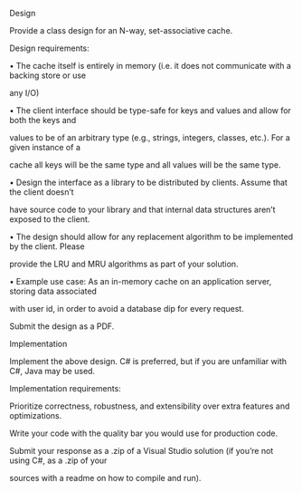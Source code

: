 Design

Provide a class design for an N-way, set-associative cache.



Design requirements:

• The cache itself is entirely in memory (i.e. it does not communicate with a backing store or use

any I/O)

• The client interface should be type-safe for keys and values and allow for both the keys and

values to be of an arbitrary type (e.g., strings, integers, classes, etc.). For a given instance of a

cache all keys will be the same type and all values will be the same type.

• Design the interface as a library to be distributed by clients. Assume that the client doesn’t

have source code to your library and that internal data structures aren’t exposed to the client.

• The design should allow for any replacement algorithm to be implemented by the client. Please

provide the LRU and MRU algorithms as part of your solution.

• Example use case: As an in-memory cache on an application server, storing data associated

with user id, in order to avoid a database dip for every request.



Submit the design as a PDF.



Implementation

Implement the above design. C# is preferred, but if you are unfamiliar with C#, Java may be used.



Implementation requirements:

Prioritize correctness, robustness, and extensibility over extra features and optimizations.

Write your code with the quality bar you would use for production code.



Submit your response as a .zip of a Visual Studio solution (if you’re not using C#, as a .zip of your

sources with a readme on how to compile and run).

